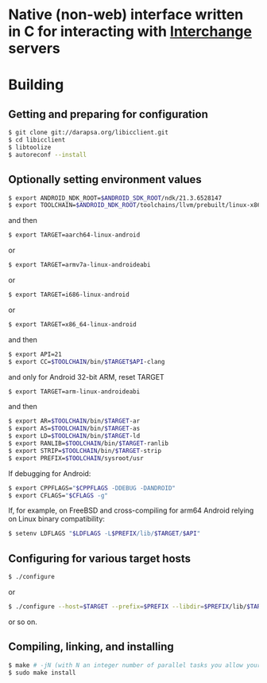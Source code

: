 # Native (non-web) interface written in C for interacting with [Interchange](https://interchangecommerce.org) servers

# Building

## Getting and preparing for configuration

```sh
$ git clone git://darapsa.org/libicclient.git
$ cd libicclient
$ libtoolize
$ autoreconf --install
```

## Optionally setting environment values

```sh
$ export ANDROID_NDK_ROOT=$ANDROID_SDK_ROOT/ndk/21.3.6528147
$ export TOOLCHAIN=$ANDROID_NDK_ROOT/toolchains/llvm/prebuilt/linux-x86_64
```

and then

```sh
$ export TARGET=aarch64-linux-android
```

or

```sh
$ export TARGET=armv7a-linux-androideabi
```

or

```sh
$ export TARGET=i686-linux-android
```

or

```sh
$ export TARGET=x86_64-linux-android
```

and then

```sh
$ export API=21
$ export CC=$TOOLCHAIN/bin/$TARGET$API-clang
```

and only for Android 32-bit ARM, reset TARGET

```sh
$ export TARGET=arm-linux-androideabi
```

and then

```sh
$ export AR=$TOOLCHAIN/bin/$TARGET-ar
$ export AS=$TOOLCHAIN/bin/$TARGET-as
$ export LD=$TOOLCHAIN/bin/$TARGET-ld
$ export RANLIB=$TOOLCHAIN/bin/$TARGET-ranlib
$ export STRIP=$TOOLCHAIN/bin/$TARGET-strip
$ export PREFIX=$TOOLCHAIN/sysroot/usr
```

If debugging for Android:
```sh
$ export CPPFLAGS="$CPPFLAGS -DDEBUG -DANDROID"
$ export CFLAGS="$CFLAGS -g"
```

If, for example, on FreeBSD and cross-compiling for arm64 Android relying on Linux binary compatibility:
```sh
$ setenv LDFLAGS "$LDFLAGS -L$PREFIX/lib/$TARGET/$API"
```

## Configuring for various target hosts

```sh
$ ./configure
```

or

```sh
$ ./configure --host=$TARGET --prefix=$PREFIX --libdir=$PREFIX/lib/$TARGET/$API --disable-static
```

or so on.

## Compiling, linking, and installing

```sh
$ make # -jN (with N an integer number of parallel tasks you allow your computer to run for compiling this)
$ sudo make install
```
